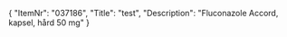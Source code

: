{
  "ItemNr": "037186",
  "Title": "test",
  "Description": "Fluconazole Accord, kapsel, hård 50 mg"
}